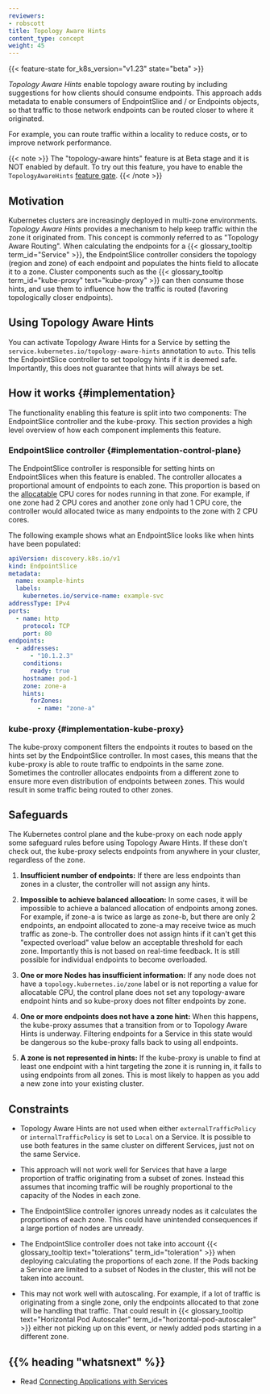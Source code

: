 ```yaml
---
reviewers:
- robscott
title: Topology Aware Hints
content_type: concept
weight: 45
---
```



<!-- overview -->

{{< feature-state for_k8s_version="v1.23" state="beta" >}}


_Topology Aware Hints_ enable topology aware routing by including suggestions
for how clients should consume endpoints. This approach adds metadata to enable
consumers of EndpointSlice and / or Endpoints objects, so that traffic to
those network endpoints can be routed closer to where it originated.

For example, you can route traffic within a locality to reduce
costs, or to improve network performance.

{{< note >}}
The "topology-aware hints" feature is at Beta stage and it is NOT enabled
by default. To try out this feature, you have to enable the `TopologyAwareHints`
[feature gate](/docs/reference/command-line-tools-reference/feature-gates/).
{{< /note >}}

<!-- body -->

## Motivation

Kubernetes clusters are increasingly deployed in multi-zone environments.
_Topology Aware Hints_ provides a mechanism to help keep traffic within the zone
it originated from. This concept is commonly referred to as "Topology Aware
Routing". When calculating the endpoints for a {{< glossary_tooltip term_id="Service" >}},
the EndpointSlice controller considers the topology (region and zone) of each endpoint
and populates the hints field to allocate it to a zone.
Cluster components such as the {{< glossary_tooltip term_id="kube-proxy" text="kube-proxy" >}}
can then consume those hints, and use them to influence how the traffic is routed
(favoring topologically closer endpoints).

## Using Topology Aware Hints

You can activate Topology Aware Hints for a Service by setting the
`service.kubernetes.io/topology-aware-hints` annotation to `auto`. This tells
the EndpointSlice controller to set topology hints if it is deemed safe.
Importantly, this does not guarantee that hints will always be set.

## How it works {#implementation}

The functionality enabling this feature is split into two components: The
EndpointSlice controller and the kube-proxy. This section provides a high level overview
of how each component implements this feature.

### EndpointSlice controller {#implementation-control-plane}

The EndpointSlice controller is responsible for setting hints on EndpointSlices
when this feature is enabled. The controller allocates a proportional amount of
endpoints to each zone. This proportion is based on the
[allocatable](/docs/tasks/administer-cluster/reserve-compute-resources/#node-allocatable)
CPU cores for nodes running in that zone. For example, if one zone had 2 CPU
cores and another zone only had 1 CPU core, the controller would allocated twice
as many endpoints to the zone with 2 CPU cores.

The following example shows what an EndpointSlice looks like when hints have
been populated:

```yaml
apiVersion: discovery.k8s.io/v1
kind: EndpointSlice
metadata:
  name: example-hints
  labels:
    kubernetes.io/service-name: example-svc
addressType: IPv4
ports:
  - name: http
    protocol: TCP
    port: 80
endpoints:
  - addresses:
      - "10.1.2.3"
    conditions:
      ready: true
    hostname: pod-1
    zone: zone-a
    hints:
      forZones:
        - name: "zone-a"
```

### kube-proxy {#implementation-kube-proxy}

The kube-proxy component filters the endpoints it routes to based on the hints set by
the EndpointSlice controller. In most cases, this means that the kube-proxy is able
to route traffic to endpoints in the same zone. Sometimes the controller allocates endpoints
from a different zone to ensure more even distribution of endpoints between zones.
This would result in some traffic being routed to other zones.

## Safeguards

The Kubernetes control plane and the kube-proxy on each node apply some
safeguard rules before using Topology Aware Hints. If these don't check out,
the kube-proxy selects endpoints from anywhere in your cluster, regardless of the
zone.

1. **Insufficient number of endpoints:** If there are less endpoints than zones
   in a cluster, the controller will not assign any hints.

2. **Impossible to achieve balanced allocation:** In some cases, it will be
   impossible to achieve a balanced allocation of endpoints among zones. For
   example, if zone-a is twice as large as zone-b, but there are only 2
   endpoints, an endpoint allocated to zone-a may receive twice as much traffic
   as zone-b. The controller does not assign hints if it can't get this "expected
   overload" value below an acceptable threshold for each zone. Importantly this
   is not based on real-time feedback. It is still possible for individual
   endpoints to become overloaded.

3. **One or more Nodes has insufficient information:** If any node does not have
   a `topology.kubernetes.io/zone` label or is not reporting a value for
   allocatable CPU, the control plane does not set any topology-aware endpoint
   hints and so kube-proxy does not filter endpoints by zone.

4. **One or more endpoints does not have a zone hint:** When this happens,
   the kube-proxy assumes that a transition from or to Topology Aware Hints is
   underway. Filtering endpoints for a Service in this state would be dangerous
   so the kube-proxy falls back to using all endpoints.

5. **A zone is not represented in hints:** If the kube-proxy is unable to find
   at least one endpoint with a hint targeting the zone it is running in, it falls
   to using endpoints from all zones. This is most likely to happen as you add
   a new zone into your existing cluster.

## Constraints

* Topology Aware Hints are not used when either `externalTrafficPolicy` or
  `internalTrafficPolicy` is set to `Local` on a Service. It is possible to use
  both features in the same cluster on different Services, just not on the same
  Service.

* This approach will not work well for Services that have a large proportion of
  traffic originating from a subset of zones. Instead this assumes that incoming
  traffic will be roughly proportional to the capacity of the Nodes in each
  zone.

* The EndpointSlice controller ignores unready nodes as it calculates the
  proportions of each zone. This could have unintended consequences if a large
  portion of nodes are unready.

* The EndpointSlice controller does not take into account {{< glossary_tooltip
  text="tolerations" term_id="toleration" >}} when deploying calculating the
  proportions of each zone. If the Pods backing a Service are limited to a
  subset of Nodes in the cluster, this will not be taken into account.

* This may not work well with autoscaling. For example, if a lot of traffic is
  originating from a single zone, only the endpoints allocated to that zone will
  be handling that traffic. That could result in {{< glossary_tooltip
  text="Horizontal Pod Autoscaler" term_id="horizontal-pod-autoscaler" >}}
  either not picking up on this event, or newly added pods starting in a
  different zone.

## {{% heading "whatsnext" %}}

* Read [Connecting Applications with Services](/docs/concepts/services-networking/connect-applications-service/)

